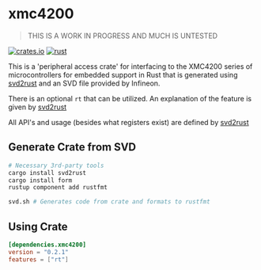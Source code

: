 # xmc4200

> THIS IS A WORK IN PROGRESS AND MUCH IS UNTESTED

[![crates.io](https://img.shields.io/crates/v/xmc4200.svg)](https://crates.io/crates/xmc4200)
[![rust](https://github.com/xmc-rs/xmc4200/workflows/Rust/badge.svg)](https://github.com/xmc-rs/xmc4200/workflows/Rust/badge.svg)

This is a 'peripheral access crate' for interfacing to the XMC4200 series of microcontrollers for embedded support in Rust that is generated using [svd2rust](https://docs.rs/svd2rust) and an SVD file provided by Infineon.

There is an optional `rt` that can be utilized. An explanation of the feature is given by [svd2rust](https://docs.rs/svd2rust/0.16.1/svd2rust/#the-rt-feature)

All API's and usage (besides what registers exist) are defined by [svd2rust](https://docs.rs/svd2rust)

## Generate Crate from SVD

```bash
# Necessary 3rd-party tools
cargo install svd2rust
cargo install form
rustup component add rustfmt

svd.sh # Generates code from crate and formats to rustfmt
```

## Using Crate

```toml
[dependencies.xmc4200]
version = "0.2.1"
features = ["rt"]
```
